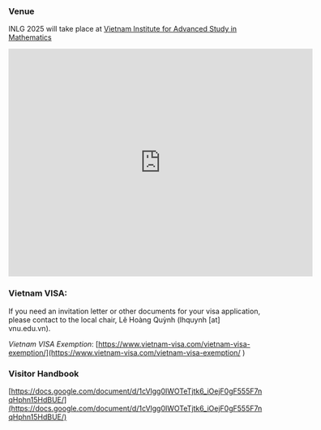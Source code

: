 ### Venue

INLG 2025 will take place at [Vietnam Institute for Advanced Study in Mathematics](https://maps.app.goo.gl/sGMHtqe6Mr6Y8SrT7)

<iframe src="https://www.google.com/maps/embed?pb=!1m14!1m8!1m3!1d465.5323822794633!2d105.803456!3d21.022318!3m2!1i1024!2i768!4f13.1!3m3!1m2!1s0x3135ab8ab9ac1a5d%3A0x34d19fd7f6e272ee!2sVietnam%20Institute%20for%20Advanced%20Study%20in%20Mathematics!5e0!3m2!1sen!2sus!4v1757949507289!5m2!1sen!2sus" width="600" height="450" style="border:0;" allowfullscreen="" loading="lazy" referrerpolicy="no-referrer-when-downgrade"></iframe>



### Vietnam VISA:
If you need an invitation letter or other documents for your visa application, please contact to the local chair, Lê Hoàng Quỳnh (lhquynh [at] vnu.edu.vn).

*Vietnam VISA Exemption*: [https://www.vietnam-visa.com/vietnam-visa-exemption/](https://www.vietnam-visa.com/vietnam-visa-exemption/ ) 


### Visitor Handbook

[https://docs.google.com/document/d/1cVlgg0IWOTeTjtk6_iOejF0gF555F7nqHphn15HdBUE/](https://docs.google.com/document/d/1cVlgg0IWOTeTjtk6_iOejF0gF555F7nqHphn15HdBUE/)

